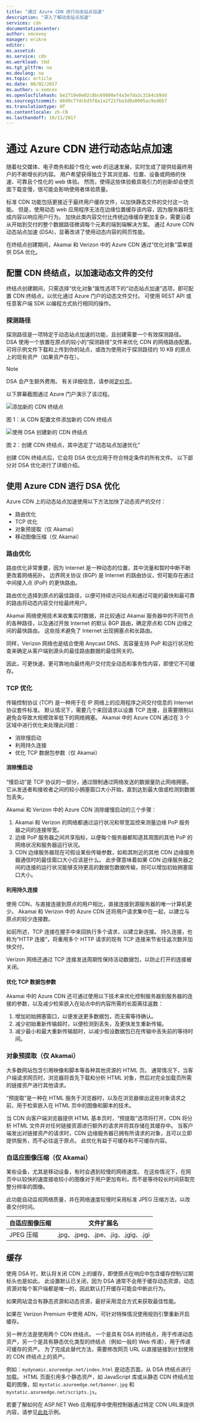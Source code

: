 ```yaml
---
title: "通过 Azure CDN 进行动态站点加速"
description: "深入了解动态站点加速"
services: cdn
documentationcenter: 
author: smcevoy
manager: erikre
editor: 
ms.assetid: 
ms.service: cdn
ms.workload: tbd
ms.tgt_pltfrm: na
ms.devlang: na
ms.topic: article
ms.date: 08/02/2017
ms.author: v-semcev
ms.openlocfilehash: be2719e0e02c8bc69800ef4a3e7da3c3164cb9dd
ms.sourcegitcommit: 6699c77dcbd5f8a1a2f21fba3d0a0005ac9ed6b7
ms.translationtype: HT
ms.contentlocale: zh-CN
ms.lasthandoff: 10/11/2017
---
```

# <a name="dynamic-site-acceleration-via-azure-cdn"></a>通过 Azure CDN 进行动态站点加速

随着社交媒体、电子商务和超个性化 web 的迅速发展，实时生成了提供给最终用户的不断增长的内容。 用户希望获得独立于其浏览器、位置、设备或网络的快速、可靠且个性化的 web 体验。 然而，使得这些体验极具吸引力的创新却会使页面下载变慢，很可能会影响使用者体验质量。 

标准 CDN 功能包括更接近于最终用户缓存文件，以加快静态文件的交付这一功能。 但是，使用动态 web 应用程序无法在边缘位置缓存该内容，因为服务器将生成内容以响应用户行为。 加快此类内容交付比传统边缘缓存更加复杂，需要沿着从开始到交付的整个数据路径微调每个元素的端到端解决方案。 通过 Azure CDN 动态站点加速 (DSA)，显著改进了使用动态内容的网页性能。

在终结点创建期间，Akamai 和 Verizon 中的 Azure CDN 通过“优化对象”菜单提供 DSA 优化。

## <a name="configuring-cdn-endpoint-to-accelerate-delivery-of-dynamic-files"></a>配置 CDN 终结点，以加速动态文件的交付

终结点创建期间，只需选择“优化对象”属性选项下的“动态站点加速”选项，即可配置 CDN 终结点，以优化通过 Azure 门户的动态文件交付。 可使用 REST API 或任意客户端 SDK 以编程方式执行相同的操作。 

### <a name="probe-path"></a>探测路径
探测路径是一项特定于动态站点加速的功能，且创建需要一个有效探测路径。 DSA 使用一个放置在原点的较小的“探测路径”文件来优化 CDN 的网络路由配置。 可将示例文件下载和上传到你的站点，或改为使用对于探测路径约 10 KB 的原点上的现有资产（如果资产存在）。

> [!Note]
> DSA 会产生额外费用。 有关详细信息，请参阅[定价页](https://azure.microsoft.com/pricing/details/cdn/)。

以下屏幕截图通过 Azure 门户演示了该过程。
 
![添加新的 CDN 终结点](./media/cdn-dynamic-site-acceleration/01_Endpoint_Profile.png) 

图 1：从 CDN 配置文件添加新的 CDN 终结点
 
![使用 DSA 创建新的 CDN 终结点](./media/cdn-dynamic-site-acceleration/02_Optimized_DSA.png)  

图 2：创建 CDN 终结点，其中选定了“动态站点加速优化”

创建 CDN 终结点后，它会将 DSA 优化应用于符合特定条件的所有文件。 以下部分对 DSA 优化进行了详细介绍。

## <a name="dsa-optimization-using-azure-cdn"></a>使用 Azure CDN 进行 DSA 优化

Azure CDN 上的动态站点加速使用以下方法加快了动态资产的交付：

-   路由优化
-   TCP 优化
-   对象预提取（仅 Akamai）
-   移动图像压缩（仅 Akamai）

### <a name="route-optimization"></a>路由优化

路由优化非常重要，因为 Internet 是一种动态的位置，其中流量和暂时中断不断更改着网络拓扑。 边界网关协议 (BGP) 是 Internet 的路由协议，但可能存在通过中间接入点 (PoP) 的更快路由。 

路由优化选择到原点的最佳路径，以便可持续访问站点和通过可能的最快和最可靠的路由将动态内容交付给最终用户。 

Akamai 网络使用技术来收集实时数据，并比较通过 Akamai 服务器中的不同节点的各种路径，以及通过开放 Internet 的默认 BGP 路由，确定原点和 CDN 边缘之间的最快路由。 这些技术避免了 Internet 出现拥塞点和长路由。 

同样，Verizon 网络也是结合使用 Anycast DNS、高容量支持 PoP 和运行状况检查来确定从客户端到源头的最佳路由数据的最佳网关的。
 
因此，可更快速、更可靠地向最终用户交付完全动态和事务性内容，即使它不可缓存。 

### <a name="tcp-optimizations"></a>TCP 优化

传输控制协议 (TCP) 是一种用于在 IP 网络上的应用程序之间交付信息的 Internet 协议套件标准。  默认情况下，需要几个来回请求以设置 TCP 连接，且需要限制以避免会导致大规模效率低下的网络拥塞。 Akamai 中的 Azure CDN 通过在 3 个区域中进行优化来处理此问题： 

 - 消除慢启动
 - 利用持久连接
 - 优化 TCP 数据包参数（仅 Akamai）

#### <a name="eliminating-slow-start"></a>消除慢启动

“慢启动”是 TCP 协议的一部分，通过限制通过网络发送的数据量防止网络拥塞。 它从发送者和接收者之间的较小拥塞窗口大小开始，直到达到最大值或检测到数据包丢失。

Akamai 和 Verizon 中的 Azure CDN 消除缓慢启动的三个步骤：

1.  Akamai 和 Verizon 的网络都通过运行状况和带宽监控来测量边缘 PoP 服务器之间的连接带宽。
2. 边缘 PoP 服务器之间共享指标，以便每个服务器都知道其周围的其他 PoP 的网络状况和服务器运行状况。  
3. CDN 边缘服务器现在可假设某些传输参数，如和其附近的其他 CDN 边缘服务器通信时的最佳窗口大小应该是什么。 此步骤意味着如果 CDN 边缘服务器之间的连接的运行状况能够支持更高的数据包数据传输，则可以增加初始拥塞窗口大小。  

#### <a name="leveraging-persistent-connections"></a>利用持久连接

使用 CDN，与直接连接到原点的用户相比，直接连接到源服务器的唯一计算机更少。 Akamai 和 Verizon 中的 Azure CDN 还将用户请求集中在一起，以建立与原点的较少连接数。

如前所述，TCP 连接在握手中来回执行多个请求，以建立新连接。 持久连接，也称为“HTTP 连接”，将重用多个 HTTP 请求的现有 TCP 连接来节省往返次数并加快交付。 

Verizon 网络还通过 TCP 连接发送周期性保持活动数据包，以防止打开的连接被关闭。

#### <a name="tuning-tcp-packet-parameters"></a>优化 TCP 数据包参数

Akamai 中的 Azure CDN 还可通过使用以下技术来优化控制服务器到服务器的连接的参数，以及减少检索嵌入在站点中的内容所需的长距离往返数：

1.  增加初始拥塞窗口，以便发送更多数据包，而无需等待确认。
2.  减少初始重新传输超时，以便检测到丢失，及更快发生重新传输。
3.  减少最小和最大重新传输超时，以减少假设数据包已在传输中丢失前的等待时间。

### <a name="object-prefetch-akamai-only"></a>对象预提取（仅 Akamai）

大多数网站包含引用映像和脚本等各种其他资源的 HTML 页。 通常情况下，当客户端请求网页时，浏览器将首先下载和分析 HTML 对象，然后对完全加载页所需的链接资产进行其他请求。 

“预提取”是一种在 HTML 服务于浏览器时，以及在浏览器做出这些对象请求之前，用于检索嵌入在 HTML 页中的图像和脚本的技术。 

当 CDN 向客户端浏览器提供 HTML 基本页时，“预提取”选项将打开，CDN 将分析 HTML 文件并对任何链接资源进行额外的请求并将其存储在其缓存中。 当客户端发出对链接资产的请求时，CDN 边缘服务器已拥有所请求的对象，且可以立即提供服务，而不必往返于原点。 此优化有益于可缓存和不可缓存内容。

### <a name="adaptive-image-compression-akamai-only"></a>自适应图像压缩（仅 Akamai）

某些设备，尤其是移动设备，有时会遇到较慢的网络速度。 在这些情况下，在网页中以较快的速度接收较小的图像对于用户更加有利，而不是等待较长时间获取完整分辨率的图像。

此功能自动监视网络质量，并在网络速度较慢时采用标准 JPEG 压缩方法，以改善交付时间。

自适应图像压缩 | 文件扩展名  
--- | ---  
JPEG 压缩 | .jpg、.jpeg、.jpe、.jig、.jgig、.jgi

## <a name="caching"></a>缓存

使用 DSA 时，默认将关闭 CDN 上的缓存，即使原点在响应中包含缓存控制/过期标头也是如此。 此设置默认已关闭，因为 DSA 通常不会用于缓存动态资源，动态资源对每个客户端都是唯一的，因此默认打开缓存可能会中断此行为。

如果网站混合有静态资源和动态资源，最好采用混合方式来获取最佳性能。 

如果在 Verizon Premium 中使用 ADN，可针对特殊情况使用规则引擎重新开启缓存。  

另一种方法是使用两个 CDN 终结点。 一个是具有 DSA 的终结点，用于传递动态资产，另一个是具有静态优化类型的终结点（例如一般的 Web 传递），用于传递可缓存的资产。 为了完成此替代方法，需要修改网页 URL 以直接链接到计划使用的 CDN 终结点上的资产。 

例如：`mydynamic.azureedge.net/index.html` 是动态页面，从 DSA 终结点进行加载。  HTML 页面引用多个静态资产，如 JavaScript 库或从静态 CDN 终结点加载的图像，如 `mystatic.azureedge.net/banner.jpg` 和 `mystatic.azureedge.net/scripts.js`。 

若要了解如何在 ASP.NET Web 应用程序中使用控制器通过特定 CDN URL来提供内容，请参见[此处](https://docs.microsoft.com/azure/cdn/cdn-cloud-service-with-cdn#controller)示例。




